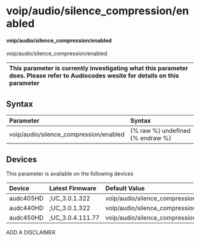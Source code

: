 ﻿---
description: voip/audio/silence_compression/enabled
search: false
---

# voip/audio/silence_compression/enabled

#### voip/audio/silence_compression/enabled

voip/audio/silence_compression/enabled


| This parameter is currently investigating what this parameter does. Please refer to Audiocodes wesite for details on this parameter | 
| :--- |

## Syntax
| Parameter | Syntax |
| :--- | :--- |
|voip/audio/silence_compression/enabled | {% raw %} undefined {% endraw %}|

## Devices
This parameter is available on the following devices

| Device | Latest Firmware | Default Value |
|:---|:---|:---|
| audc405HD | ;UC_3.0.1.322 | voip/audio/silence_compression/enabled=0 
| audc440HD | ;UC_3.0.1.322 | voip/audio/silence_compression/enabled=0 
| audc450HD | ;UC_3.0.4.111.77 | voip/audio/silence_compression/enabled=0 

ADD A DISCLAIMER
